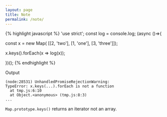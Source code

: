 ```yaml
---
layout: page
title: Note
permalink: /note/
---
```


{% highlight javascript %}
'use strict'; const log = console.log; (async ()=>{

const x = new Map(
  [[2, 'two'], [1, 'one'], [3, 'three']]);

x.keys().forEach(x => log(x));

})();
{% endhighlight %}

Output

```
(node:28531) UnhandledPromiseRejectionWarning:
TypeError: x.keys(...).forEach is not a function
  at tmp.js:6:10
  at Object.<anonymous> (tmp.js:8:3)
...
```

`Map.prototype.keys()` returns an iterator not an array.
